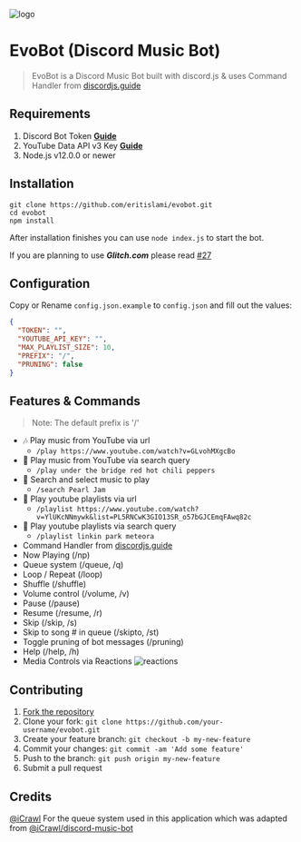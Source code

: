 ![logo](https://repository-images.githubusercontent.com/186841818/8aa95700-7730-11e9-84be-e80f28520325)

# EvoBot (Discord Music Bot)
> EvoBot is a Discord Music Bot built with discord.js & uses Command Handler from [discordjs.guide](https://discordjs.guide)

## Requirements

1. Discord Bot Token **[Guide](https://discordjs.guide/preparations/setting-up-a-bot-application.html#creating-your-bot)**
2. YouTube Data API v3 Key **[Guide](https://developers.google.com/youtube/v3/getting-started)**
3. Node.js v12.0.0 or newer

## Installation

```
git clone https://github.com/eritislami/evobot.git
cd evobot
npm install
```

After installation finishes you can use `node index.js` to start the bot.

If you are planning to use ***Glitch.com*** please read [#27](https://github.com/eritislami/evobot/issues/27)

## Configuration

Copy or Rename `config.json.example` to `config.json` and fill out the values:

```json
{
  "TOKEN": "",
  "YOUTUBE_API_KEY": "",
  "MAX_PLAYLIST_SIZE": 10,
  "PREFIX": "/",
  "PRUNING": false
}
```

## Features & Commands

> Note: The default prefix is '/'

* 🎶 Play music from YouTube via url
  * `/play https://www.youtube.com/watch?v=GLvohMXgcBo`
* 🔎 Play music from YouTube via search query
  * `/play under the bridge red hot chili peppers`
* 🔎 Search and select music to play
  * `/search Pearl Jam`
* 📃 Play youtube playlists via url
  * `/playlist https://www.youtube.com/watch?v=YlUKcNNmywk&list=PL5RNCwK3GIO13SR_o57bGJCEmqFAwq82c`
* 🔎 Play youtube playlists via search query
  * `/playlist linkin park meteora`
* Command Handler from [discordjs.guide](https://discordjs.guide/)
* Now Playing (/np)
* Queue system (/queue, /q)
* Loop / Repeat (/loop)
* Shuffle (/shuffle)
* Volume control (/volume, /v)
* Pause (/pause)
* Resume (/resume, /r)
* Skip (/skip, /s)
* Skip to song # in queue (/skipto, /st)
* Toggle pruning of bot messages (/pruning)
* Help (/help, /h)
* Media Controls via Reactions
![reactions](https://i.imgur.com/j7CevsH.png)

## Contributing

1. [Fork the repository](https://github.com/eritislami/evobot/fork)
2. Clone your fork: `git clone https://github.com/your-username/evobot.git`
3. Create your feature branch: `git checkout -b my-new-feature`
4. Commit your changes: `git commit -am 'Add some feature'`
5. Push to the branch: `git push origin my-new-feature`
6. Submit a pull request

## Credits

[@iCrawl](https://github.com/iCrawl) For the queue system used in this application which was adapted from [@iCrawl/discord-music-bot](https://github.com/iCrawl/discord-music-bot)
